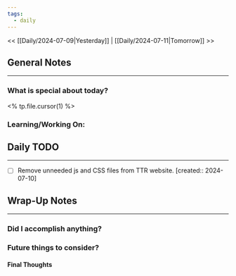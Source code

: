 ```yaml
---
tags:
  - daily
---
```

<< [[Daily/2024-07-09|Yesterday]] |  [[Daily/2024-07-11|Tomorrow]] >>

## General Notes
---
### What is special about today?
<% tp.file.cursor(1) %>

### Learning/Working On:



## Daily TODO
---
- [ ] Remove unneeded js and CSS files from TTR website.  [created:: 2024-07-10]



## Wrap-Up Notes
---
### Did I accomplish anything?
### Future things to consider?
#### Final Thoughts

